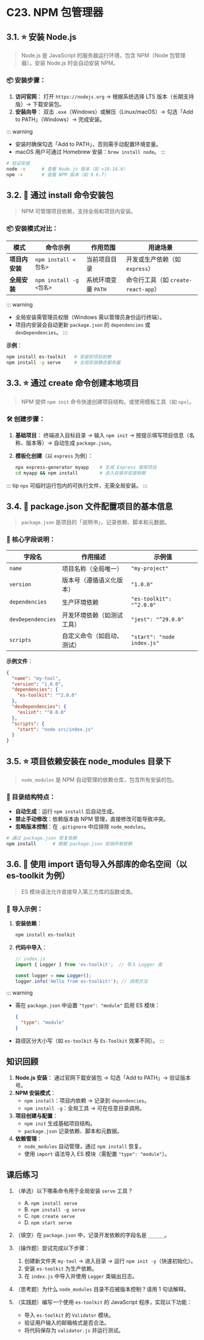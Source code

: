 # C23. NPM 包管理器


## 3.1. ⭐ 安装 Node.js

> Node.js 是 JavaScript 的服务器运行环境，包含 NPM（Node 包管理器）。安装 Node.js 时会自动安装 NPM。

### 📦 安装步骤：

1. **访问官网**：
   打开 `https://nodejs.org` → 根据系统选择 LTS 版本（长期支持版）→ 下载安装包。
2. **安装向导**：
   双击 `.exe`（Windows）或解压（Linux/macOS）→ 勾选「Add to PATH」（Windows）→ 完成安装。

::: warning
- 安装时确保勾选「Add to PATH」，否则需手动配置环境变量。
- macOS 用户可通过 Homebrew 安装：`brew install node`。
:::

```bash
# 验证安装
node -v      # 查看 Node.js 版本（如 v18.16.0）
npm -v       # 查看 NPM 版本（如 9.6.7）
```

## 3.2. 🌟 通过 install 命令安装包

> NPM 可管理项目依赖，支持全局和项目内安装。

### 📦 安装模式对比：
| 模式           | 命令示例                | 作用范围            | 用途场景                            |
| -------------- | ----------------------- | ------------------- | ----------------------------------- |
| **项目内安装** | `npm install <包名>`    | 当前项目目录        | 开发或生产依赖（如 `express`）      |
| **全局安装**   | `npm install -g <包名>` | 系统环境变量 `PATH` | 命令行工具（如 `create-react-app`） |

::: warning
- 全局安装需管理员权限（Windows 需以管理员身份运行终端）。
- 项目内安装会自动更新 `package.json` 的 `dependencies` 或 `devDependencies`。
:::

**示例**：
```bash
npm install es-toolkit   # 安装到项目依赖
npm install -g serve     # 全局安装静态服务器
```

## 3.3. ⭐ 通过 create 命令创建本地项目

> NPM 提供 `npm init` 命令快速创建项目结构，或使用模板工具（如 `npx`）。

### 🛠️ 创建步骤：

1. **基础项目**：
   终端进入目标目录 → 输入 `npm init` → 按提示填写项目信息（名称、版本等）→ 自动生成 `package.json`。

2. **模板化创建**（以 `express` 为例）：
   ```bash
   npx express-generator myapp    # 生成 Express 框架项目
   cd myapp && npm install        # 进入目录并安装依赖
   ```

::: tip
`npx` 可临时运行包内的可执行文件，无需全局安装。
:::


## 3.4. 🌟 package.json 文件配置项目的基本信息

> `package.json` 是项目的「说明书」，记录依赖、脚本和元数据。

### 📄 核心字段说明：

| 字段名            | 作用描述                   | 示例值                     |
| ----------------- | -------------------------- | -------------------------- |
| `name`            | 项目名称（全局唯一）       | `"my-project"`             |
| `version`         | 版本号（遵循语义化版本）   | `"1.0.0"`                  |
| `dependencies`    | 生产环境依赖               | `"es-toolkit": "^2.0.0"`   |
| `devDependencies` | 开发环境依赖（如测试工具） | `"jest": "^29.0.0"`        |
| `scripts`         | 自定义命令（如启动、测试） | `"start": "node index.js"` |

**示例文件**：

```json
{
  "name": "my-tool",
  "version": "1.0.0",
  "dependencies": {
    "es-toolkit": "^2.0.0"
  },
  "devDependencies": {
    "eslint": "^8.0.0"
  },
  "scripts": {
    "start": "node src/index.js"
  }
}
```

## 3.5. ⭐ 项目依赖安装在 node_modules 目录下

> `node_modules` 是 NPM 自动管理的依赖仓库，包含所有安装的包。

### 📂 目录结构特点：
- **自动生成**：运行 `npm install` 后自动生成。
- **禁止手动修改**：依赖版本由 NPM 管理，直接修改可能导致冲突。
- **忽略版本控制**：在 `.gitignore` 中应排除 `node_modules`。

```bash
# 通过 package.json 恢复依赖
npm install      # 根据 package.json 安装所有依赖
```

## 3.6. 🌟 使用 import 语句导入外部库的命名空间（以 es-toolkit 为例）

> ES 模块语法允许直接导入第三方库的函数或类。

### 🔌 导入示例：

1. **安装依赖**：
   ```bash
   npm install es-toolkit
   ```
2. **代码中导入**：
   ```javascript
   // index.js
   import { Logger } from 'es-toolkit';  // 导入 Logger 类

   const logger = new Logger();
   logger.info('Hello from es-toolkit!'); // 调用方法
   ```

::: warning
- 需在 `package.json` 中设置 `"type": "module"` 启用 ES 模块：
  ```json
  {
    "type": "module"
  }
  ```
- 路径区分大小写（如 `es-toolkit` 与 `Es-Toolkit` 效果不同）。
:::


## 知识回顾

1. **Node.js 安装**：
   通过官网下载安装包 → 勾选「Add to PATH」→ 验证版本号。
2. **NPM 安装模式**：
   - `npm install`：项目内依赖 → 记录到 `dependencies`。
   - `npm install -g`：全局工具 → 可在任意目录调用。
3. **项目创建与配置**：
   - `npm init` 生成基础项目结构。
   - `package.json` 记录依赖、脚本和元数据。
4. **依赖管理**：
   - `node_modules` 自动管理，通过 `npm install` 恢复。
   - 使用 `import` 语法导入 ES 模块（需配置 `"type": "module"`）。


## 课后练习

1. （单选）以下哪条命令用于全局安装 `serve` 工具？
   - A. `npm install serve`
   - B. `npm install -g serve`
   - C. `npm create serve`
   - D. `npm start serve`

2. （填空）在 `package.json` 中，记录开发依赖的字段名是 `______`。

3. （操作题）尝试完成以下步骤：
   1. 创建新文件夹 `my-tool` → 进入目录 → 运行 `npm init -y`（快速初始化）。
   2. 安装 `es-toolkit` 为生产依赖。
   3. 在 `index.js` 中导入并使用 `Logger` 类输出日志。

4. （思考题）为什么 `node_modules` 目录不应被版本控制？请用 1 句话解释。

5. （实践题）编写一个使用 `es-toolkit` 的 JavaScript 程序，实现以下功能：
   - 导入 `es-toolkit` 的 `Validator` 模块。
   - 验证用户输入的邮箱格式是否合法。
   - 将代码保存为 `validator.js` 并运行测试。
